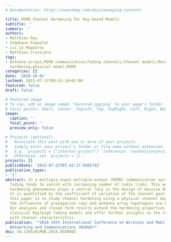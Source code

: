 ```yaml
---
# Documentation: https://wowchemy.com/docs/managing-content/

title: MIMO Channel Hardening for Ray-based Models
subtitle: ''
summary: ''
authors:
- Matthieu Roy
- Stéphane Paquelet
- Luc Le Magoarou
- Matthieu Crussière
tags:
- Antenna arrays;MIMO communication;Fading channels;Channel models;Receiving antennas;Topology;channel
  hardening;physical model;MIMO
categories: []
date: '2018-10-01'
lastmod: 2023-07-21T09:42:18+02:00
featured: false
draft: false

# Featured image
# To use, add an image named `featured.jpg/png` to your page's folder.
# Focal points: Smart, Center, TopLeft, Top, TopRight, Left, Right, BottomLeft, Bottom, BottomRight.
image:
  caption: ''
  focal_point: ''
  preview_only: false

# Projects (optional).
#   Associate this post with one or more of your projects.
#   Simply enter your project's folder or file name without extension.
#   E.g. `projects = ["internal-project"]` references `content/project/deep-learning/index.md`.
#   Otherwise, set `projects = []`.
projects: []
publishDate: '2023-07-21T07:42:17.838574Z'
publication_types:
- '1'
abstract: In a multiple-input-multiple-output (MIMO) communication system, the multipath
  fading tends to vanish with increasing number of radio links. This well-known channel
  hardening phenomenon plays a central role in the design of massive MIMO systems.
  It is quantified by the coefficient of variation of the channel gain. The aim of
  this paper is to study channel hardening using a physical channel model in which
  the influences of propagation rays and antenna array topologies are highlighted.
  Our analyses and closed form results extend the hardening properties beyond the
  classical Rayleigh fading models and offer further insights on the relationship
  with channel characteristics.
publication: '*2018 14th International Conference on Wireless and Mobile Computing,
  Networking and Communications (WiMob)*'
doi: 10.1109/WiMOB.2018.8589085
---
```


